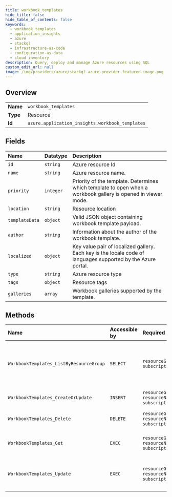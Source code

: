 ```yaml
---
title: workbook_templates
hide_title: false
hide_table_of_contents: false
keywords:
  - workbook_templates
  - application_insights
  - azure    
  - stackql
  - infrastructure-as-code
  - configuration-as-data
  - cloud inventory
description: Query, deploy and manage Azure resources using SQL
custom_edit_url: null
image: /img/providers/azure/stackql-azure-provider-featured-image.png
---
```

  
    

## Overview
<table><tbody>
<tr><td><b>Name</b></td><td><code>workbook_templates</code></td></tr>
<tr><td><b>Type</b></td><td>Resource</td></tr>
<tr><td><b>Id</b></td><td><code>azure.application_insights.workbook_templates</code></td></tr>
</tbody></table>

## Fields
| Name | Datatype | Description |
|:-----|:---------|:------------|
| `id` | `string` | Azure resource Id |
| `name` | `string` | Azure resource name. |
| `priority` | `integer` | Priority of the template. Determines which template to open when a workbook gallery is opened in viewer mode. |
| `location` | `string` | Resource location |
| `templateData` | `object` | Valid JSON object containing workbook template payload. |
| `author` | `string` | Information about the author of the workbook template. |
| `localized` | `object` | Key value pair of localized gallery. Each key is the locale code of languages supported by the Azure portal. |
| `type` | `string` | Azure resource type |
| `tags` | `object` | Resource tags |
| `galleries` | `array` | Workbook galleries supported by the template. |
## Methods
| Name | Accessible by | Required Params | Description |
|:-----|:--------------|:----------------|:------------|
| `WorkbookTemplates_ListByResourceGroup` | `SELECT` | `resourceGroupName, subscriptionId` | Get all Workbook templates defined within a specified resource group. |
| `WorkbookTemplates_CreateOrUpdate` | `INSERT` | `resourceGroupName, resourceName, subscriptionId` | Create a new workbook template. |
| `WorkbookTemplates_Delete` | `DELETE` | `resourceGroupName, resourceName, subscriptionId` | Delete a workbook template. |
| `WorkbookTemplates_Get` | `EXEC` | `resourceGroupName, resourceName, subscriptionId` | Get a single workbook template by its resourceName. |
| `WorkbookTemplates_Update` | `EXEC` | `resourceGroupName, resourceName, subscriptionId` | Updates a workbook template that has already been added. |
